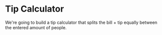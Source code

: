 # Tip Calculator

We're going to build a tip calculator that splits the bill + tip equally between the entered amount of people.
